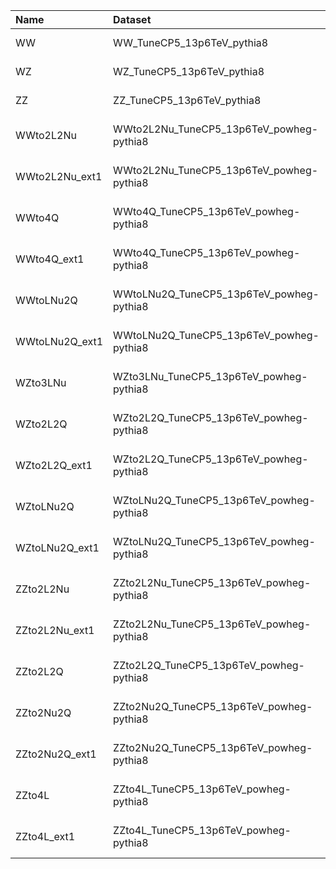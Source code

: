 | Name           | Dataset                                  | 23wm Request                  | 23wm Status                       | 23BPixwm Request                  | 23BPixwm Status                  |
|:---------------|:-----------------------------------------|:------------------------------|:----------------------------------|:----------------------------------|:---------------------------------|
| WW             | WW_TuneCP5_13p6TeV_pythia8               | NONE                          | $${\color{red}\textbf{MISSING}}$$ | BTV-Run3Summer23BPixGS-00041      | $${\color{green}\textbf{DONE}}$$ |
| WZ             | WZ_TuneCP5_13p6TeV_pythia8               | NONE                          | $${\color{red}\textbf{MISSING}}$$ | BTV-Run3Summer23BPixGS-00042      | $${\color{green}\textbf{DONE}}$$ |
| ZZ             | ZZ_TuneCP5_13p6TeV_pythia8               | NONE                          | $${\color{red}\textbf{MISSING}}$$ | BTV-Run3Summer23BPixGS-00043      | $${\color{green}\textbf{DONE}}$$ |
| WWto2L2Nu      | WWto2L2Nu_TuneCP5_13p6TeV_powheg-pythia8 | GEN-Run3Summer23wmLHEGS-00152 | $${\color{green}\textbf{DONE}}$$  | GEN-Run3Summer23BPixwmLHEGS-00147 | $${\color{green}\textbf{DONE}}$$ |
| WWto2L2Nu_ext1 | WWto2L2Nu_TuneCP5_13p6TeV_powheg-pythia8 | GEN-Run3Summer23wmLHEGS-00152 | $${\color{green}\textbf{DONE}}$$  | GEN-Run3Summer23BPixwmLHEGS-00147 | $${\color{green}\textbf{DONE}}$$ |
| WWto4Q         | WWto4Q_TuneCP5_13p6TeV_powheg-pythia8    | GEN-Run3Summer23wmLHEGS-00151 | $${\color{green}\textbf{DONE}}$$  | GEN-Run3Summer23BPixwmLHEGS-00146 | $${\color{green}\textbf{DONE}}$$ |
| WWto4Q_ext1    | WWto4Q_TuneCP5_13p6TeV_powheg-pythia8    | GEN-Run3Summer23wmLHEGS-00151 | $${\color{green}\textbf{DONE}}$$  | GEN-Run3Summer23BPixwmLHEGS-00146 | $${\color{green}\textbf{DONE}}$$ |
| WWtoLNu2Q      | WWtoLNu2Q_TuneCP5_13p6TeV_powheg-pythia8 | GEN-Run3Summer23wmLHEGS-00153 | $${\color{green}\textbf{DONE}}$$  | GEN-Run3Summer23BPixwmLHEGS-00148 | $${\color{green}\textbf{DONE}}$$ |
| WWtoLNu2Q_ext1 | WWtoLNu2Q_TuneCP5_13p6TeV_powheg-pythia8 | GEN-Run3Summer23wmLHEGS-00153 | $${\color{green}\textbf{DONE}}$$  | GEN-Run3Summer23BPixwmLHEGS-00148 | $${\color{green}\textbf{DONE}}$$ |
| WZto3LNu       | WZto3LNu_TuneCP5_13p6TeV_powheg-pythia8  | GEN-Run3Summer23wmLHEGS-00163 | $${\color{green}\textbf{DONE}}$$  | GEN-Run3Summer23BPixwmLHEGS-00158 | $${\color{green}\textbf{DONE}}$$ |
| WZto2L2Q       | WZto2L2Q_TuneCP5_13p6TeV_powheg-pythia8  | GEN-Run3Summer23wmLHEGS-00160 | $${\color{green}\textbf{DONE}}$$  | GEN-Run3Summer23BPixwmLHEGS-00155 | $${\color{green}\textbf{DONE}}$$ |
| WZto2L2Q_ext1  | WZto2L2Q_TuneCP5_13p6TeV_powheg-pythia8  | GEN-Run3Summer23wmLHEGS-00160 | $${\color{green}\textbf{DONE}}$$  | GEN-Run3Summer23BPixwmLHEGS-00155 | $${\color{green}\textbf{DONE}}$$ |
| WZtoLNu2Q      | WZtoLNu2Q_TuneCP5_13p6TeV_powheg-pythia8 | GEN-Run3Summer23wmLHEGS-00161 | $${\color{green}\textbf{DONE}}$$  | GEN-Run3Summer23BPixwmLHEGS-00156 | $${\color{green}\textbf{DONE}}$$ |
| WZtoLNu2Q_ext1 | WZtoLNu2Q_TuneCP5_13p6TeV_powheg-pythia8 | GEN-Run3Summer23wmLHEGS-00161 | $${\color{green}\textbf{DONE}}$$  | GEN-Run3Summer23BPixwmLHEGS-00156 | $${\color{green}\textbf{DONE}}$$ |
| ZZto2L2Nu      | ZZto2L2Nu_TuneCP5_13p6TeV_powheg-pythia8 | GEN-Run3Summer23wmLHEGS-00164 | $${\color{green}\textbf{DONE}}$$  | GEN-Run3Summer23BPixwmLHEGS-00159 | $${\color{green}\textbf{DONE}}$$ |
| ZZto2L2Nu_ext1 | ZZto2L2Nu_TuneCP5_13p6TeV_powheg-pythia8 | GEN-Run3Summer23wmLHEGS-00164 | $${\color{green}\textbf{DONE}}$$  | GEN-Run3Summer23BPixwmLHEGS-00159 | $${\color{green}\textbf{DONE}}$$ |
| ZZto2L2Q       | ZZto2L2Q_TuneCP5_13p6TeV_powheg-pythia8  | GEN-Run3Summer23wmLHEGS-00167 | $${\color{green}\textbf{DONE}}$$  | GEN-Run3Summer23BPixwmLHEGS-00162 | $${\color{green}\textbf{DONE}}$$ |
| ZZto2Nu2Q      | ZZto2Nu2Q_TuneCP5_13p6TeV_powheg-pythia8 | GEN-Run3Summer23wmLHEGS-00166 | $${\color{green}\textbf{DONE}}$$  | GEN-Run3Summer23BPixwmLHEGS-00161 | $${\color{green}\textbf{DONE}}$$ |
| ZZto2Nu2Q_ext1 | ZZto2Nu2Q_TuneCP5_13p6TeV_powheg-pythia8 | GEN-Run3Summer23wmLHEGS-00166 | $${\color{green}\textbf{DONE}}$$  | GEN-Run3Summer23BPixwmLHEGS-00161 | $${\color{green}\textbf{DONE}}$$ |
| ZZto4L         | ZZto4L_TuneCP5_13p6TeV_powheg-pythia8    | GEN-Run3Summer23wmLHEGS-00165 | $${\color{green}\textbf{DONE}}$$  | GEN-Run3Summer23BPixwmLHEGS-00160 | $${\color{green}\textbf{DONE}}$$ |
| ZZto4L_ext1    | ZZto4L_TuneCP5_13p6TeV_powheg-pythia8    | GEN-Run3Summer23wmLHEGS-00165 | $${\color{green}\textbf{DONE}}$$  | GEN-Run3Summer23BPixwmLHEGS-00160 | $${\color{green}\textbf{DONE}}$$ |